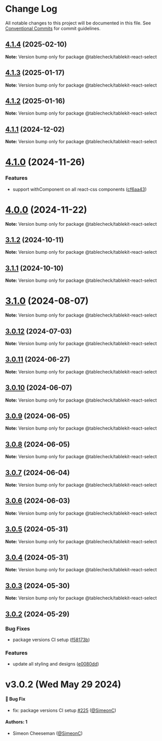 # Change Log

All notable changes to this project will be documented in this file.
See [Conventional Commits](https://conventionalcommits.org) for commit guidelines.

## [4.1.4](https://github.com/tablecheck/tablekit/compare/@tablecheck/tablekit-react-select@4.1.3...@tablecheck/tablekit-react-select@4.1.4) (2025-02-10)

**Note:** Version bump only for package @tablecheck/tablekit-react-select





## [4.1.3](https://github.com/tablecheck/tablekit/compare/@tablecheck/tablekit-react-select@4.1.2...@tablecheck/tablekit-react-select@4.1.3) (2025-01-17)

**Note:** Version bump only for package @tablecheck/tablekit-react-select





## [4.1.2](https://github.com/tablecheck/tablekit/compare/@tablecheck/tablekit-react-select@4.1.1...@tablecheck/tablekit-react-select@4.1.2) (2025-01-16)

**Note:** Version bump only for package @tablecheck/tablekit-react-select





## [4.1.1](https://github.com/tablecheck/tablekit/compare/@tablecheck/tablekit-react-select@4.1.0...@tablecheck/tablekit-react-select@4.1.1) (2024-12-02)

**Note:** Version bump only for package @tablecheck/tablekit-react-select





# [4.1.0](https://github.com/tablecheck/tablekit/compare/@tablecheck/tablekit-react-select@4.0.0...@tablecheck/tablekit-react-select@4.1.0) (2024-11-26)


### Features

* support withComponent on all react-css components ([cf6aa43](https://github.com/tablecheck/tablekit/commit/cf6aa43e426341c8e0ec243ed3a7bc15c3d0d494))





# [4.0.0](https://github.com/tablecheck/tablekit/compare/@tablecheck/tablekit-react-select@3.1.2...@tablecheck/tablekit-react-select@4.0.0) (2024-11-22)

**Note:** Version bump only for package @tablecheck/tablekit-react-select





## [3.1.2](https://github.com/tablecheck/tablekit/compare/@tablecheck/tablekit-react-select@3.1.1...@tablecheck/tablekit-react-select@3.1.2) (2024-10-11)

**Note:** Version bump only for package @tablecheck/tablekit-react-select





## [3.1.1](https://github.com/tablecheck/tablekit/compare/@tablecheck/tablekit-react-select@3.1.0...@tablecheck/tablekit-react-select@3.1.1) (2024-10-10)

**Note:** Version bump only for package @tablecheck/tablekit-react-select





# [3.1.0](https://github.com/tablecheck/tablekit/compare/@tablecheck/tablekit-react-select@3.0.12...@tablecheck/tablekit-react-select@3.1.0) (2024-08-07)

**Note:** Version bump only for package @tablecheck/tablekit-react-select





## [3.0.12](https://github.com/tablecheck/tablekit/compare/@tablecheck/tablekit-react-select@3.0.11...@tablecheck/tablekit-react-select@3.0.12) (2024-07-03)

**Note:** Version bump only for package @tablecheck/tablekit-react-select





## [3.0.11](https://github.com/tablecheck/tablekit/compare/@tablecheck/tablekit-react-select@3.0.10...@tablecheck/tablekit-react-select@3.0.11) (2024-06-27)

**Note:** Version bump only for package @tablecheck/tablekit-react-select





## [3.0.10](https://github.com/tablecheck/tablekit/compare/@tablecheck/tablekit-react-select@3.0.9...@tablecheck/tablekit-react-select@3.0.10) (2024-06-07)

**Note:** Version bump only for package @tablecheck/tablekit-react-select





## [3.0.9](https://github.com/tablecheck/tablekit/compare/@tablecheck/tablekit-react-select@3.0.8...@tablecheck/tablekit-react-select@3.0.9) (2024-06-05)

**Note:** Version bump only for package @tablecheck/tablekit-react-select





## [3.0.8](https://github.com/tablecheck/tablekit/compare/@tablecheck/tablekit-react-select@3.0.7...@tablecheck/tablekit-react-select@3.0.8) (2024-06-05)

**Note:** Version bump only for package @tablecheck/tablekit-react-select





## [3.0.7](https://github.com/tablecheck/tablekit/compare/@tablecheck/tablekit-react-select@3.0.6...@tablecheck/tablekit-react-select@3.0.7) (2024-06-04)

**Note:** Version bump only for package @tablecheck/tablekit-react-select





## [3.0.6](https://github.com/tablecheck/tablekit/compare/@tablecheck/tablekit-react-select@3.0.5...@tablecheck/tablekit-react-select@3.0.6) (2024-06-03)

**Note:** Version bump only for package @tablecheck/tablekit-react-select





## [3.0.5](https://github.com/tablecheck/tablekit/compare/@tablecheck/tablekit-react-select@3.0.4...@tablecheck/tablekit-react-select@3.0.5) (2024-05-31)

**Note:** Version bump only for package @tablecheck/tablekit-react-select





## [3.0.4](https://github.com/tablecheck/tablekit/compare/@tablecheck/tablekit-react-select@3.0.3...@tablecheck/tablekit-react-select@3.0.4) (2024-05-31)

**Note:** Version bump only for package @tablecheck/tablekit-react-select





## [3.0.3](https://github.com/tablecheck/tablekit/compare/@tablecheck/tablekit-react-select@3.0.2...@tablecheck/tablekit-react-select@3.0.3) (2024-05-30)

**Note:** Version bump only for package @tablecheck/tablekit-react-select





## [3.0.2](https://github.com/tablecheck/tablekit/compare/@tablecheck/tablekit-react-select@3.0.0-next.32...@tablecheck/tablekit-react-select@3.0.2) (2024-05-29)


### Bug Fixes

* package versions CI setup ([f58173b](https://github.com/tablecheck/tablekit/commit/f58173b46547ceca7c70ad1226acbc9de579387c))


### Features

* update all styling and designs ([e0080dd](https://github.com/tablecheck/tablekit/commit/e0080dd5d8d5147a02a7d2fbdf667dc3e27b37f2))





# v3.0.2 (Wed May 29 2024)

#### 🐛 Bug Fix

- fix: package versions CI setup [#225](https://github.com/tablecheck/tablekit/pull/225) ([@SimeonC](https://github.com/SimeonC))

#### Authors: 1

- Simeon Cheeseman ([@SimeonC](https://github.com/SimeonC))
